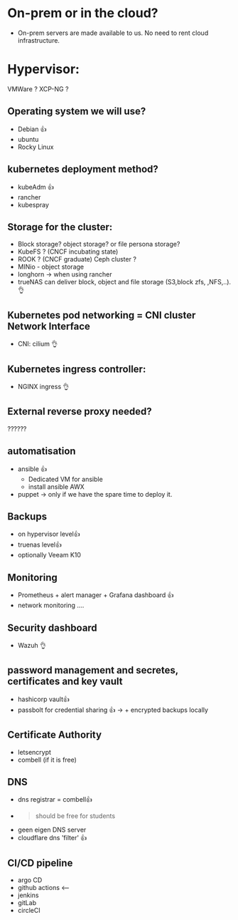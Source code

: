 # On-prem or in the cloud?
- On-prem servers are made available to us. No need to rent cloud infrastructure.

# Hypervisor:
VMWare ?
XCP-NG ?

## Operating system we will use?
- Debian 👍 
- ubuntu 
- Rocky Linux

## kubernetes deployment method?
- kubeAdm 👍
- rancher 
- kubespray

## Storage for the cluster:
- Block storage? object storage? or file persona storage?
- KubeFS ? (CNCF incubating state)
- ROOK ? (CNCF graduate) Ceph cluster ?
- MINio - object storage
- longhorn -> when using rancher
- trueNAS can deliver block, object and file storage (S3,block zfs, ,NFS,..).  👌 

## Kubernetes pod networking = CNI cluster Network Interface
- CNI: cilium 👌 

## Kubernetes ingress controller:
- NGINX ingress 👌 

## External reverse proxy needed?
??????

## automatisation
- ansible 👍 
     - Dedicated VM for ansible
     - install ansible AWX
- puppet -> only if we have the spare time to deploy it.

## Backups
- on hypervisor level👍 
- truenas level👍 
- optionally Veeam K10
  
## Monitoring
- Prometheus + alert manager + Grafana dashboard 👍 
- network monitoring ....

## Security dashboard
- Wazuh 👌

## password management and secretes, certificates and key vault
- hashicorp vault👍
- passbolt for credential sharing 👍
  -> + encrypted backups locally

## Certificate Authority
- letsencrypt
- combell (if it is free)

## DNS
- dns registrar = combell👍 
- > should be free for students
- geen eigen DNS server
- cloudflare dns 'filter' 👍 

## CI/CD pipeline
- argo CD
- github actions <--
- jenkins
- gitLab
- circleCI
